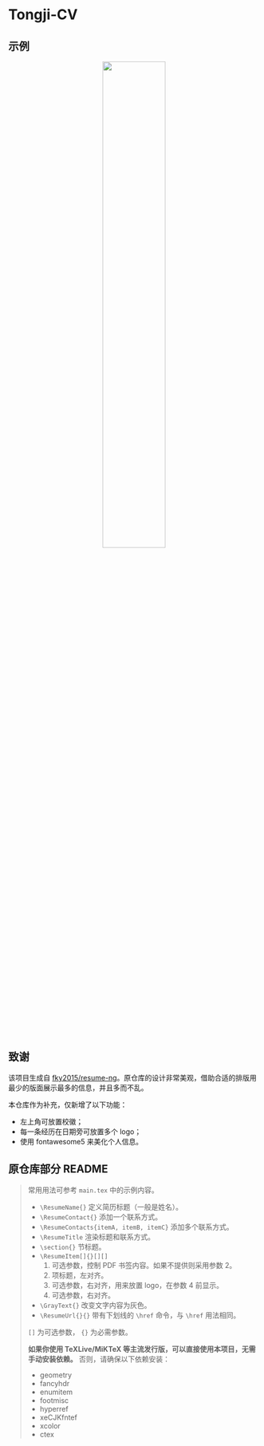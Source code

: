 # Tongji-CV

## 示例

<p align="center">
      <img src="https://github.com/tj-csccg/tongji-cv/blob/main/figure/demo.jpg" width="50%">
</p>


## 致谢

该项目生成自 [fky2015/resume-ng](https://github.com/fky2015/resume-ng)。原仓库的设计非常美观，借助合适的排版用最少的版面展示最多的信息，并且多而不乱。

本仓库作为补充，仅新增了以下功能：

* 左上角可放置校徽；
* 每一条经历在日期旁可放置多个 logo；
* 使用 fontawesome5 来美化个人信息。

## 原仓库部分 README

> 常用用法可参考 `main.tex` 中的示例内容。
>
> * `\ResumeName{}` 定义简历标题（一般是姓名）。
> * `\ResumeContact{}` 添加一个联系方式。
> * `\ResumeContacts{itemA, itemB, itemC}` 添加多个联系方式。
> * `\ResumeTitle` 渲染标题和联系方式。
> * `\section{}` 节标题。
> * `\ResumeItem[]{}[][]`
>   1. 可选参数，控制 PDF 书签内容。如果不提供则采用参数 2。
>   2. 项标题，左对齐。
>   3. 可选参数，右对齐，用来放置 logo，在参数 4 前显示。
>   4. 可选参数，右对齐。
> * `\GrayText{}` 改变文字内容为灰色。
> * `\ResumeUrl{}{}` 带有下划线的 `\href` 命令，与 `\href` 用法相同。
>
> `[]` 为可选参数， `{}` 为必需参数。
>
> **如果你使用 TeXLive/MiKTeX 等主流发行版，可以直接使用本项目，无需手动安装依赖。**
> 否则，请确保以下依赖安装：
>
> * geometry
> * fancyhdr
> * enumitem
> * footmisc
> * hyperref
> * xeCJKfntef
> * xcolor
> * ctex
